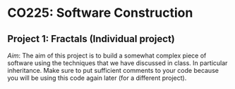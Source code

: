 # CO225: Software Construction

## Project 1: Fractals (Individual project)

*Aim*: The aim of this project is to build a somewhat complex piece of software using the techniques
that we have discussed in class. In particular inheritance. Make sure to put sufficient comments to your
code because you will be using this code again later (for a different project). 
